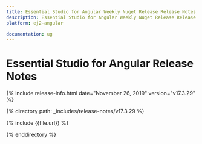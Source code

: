 ```yaml
---
title: Essential Studio for Angular Weekly Nuget Release Release Notes  
description: Essential Studio for Angular Weekly Nuget Release Release Notes  
platform: ej2-angular

documentation: ug
---
```


# Essential Studio for  Angular  Release Notes  

{% include release-info.html date="November 26, 2019"   version="v17.3.29"  %} 

{% directory path: _includes/release-notes/v17.3.29 %}

{% include {{file.url}} %}

{% enddirectory %}
